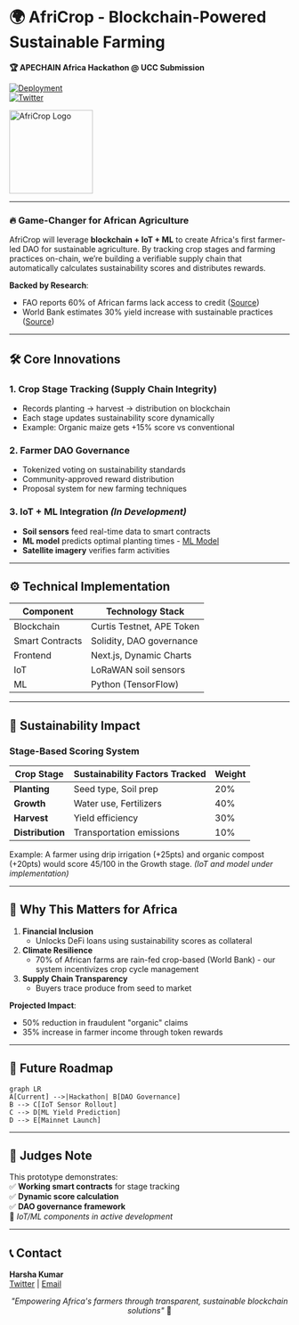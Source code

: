 # 🌍 **AfriCrop** - Blockchain-Powered Sustainable Farming  
**🏆 APECHAIN Africa Hackathon @ UCC Submission**  

[![Deployment](https://img.shields.io/badge/LIVE-DEPLOYMENT-2ECC71)](https://africrop.vercel.app/)  
[![Twitter](https://img.shields.io/badge/Follow-%40HarshaK360-1DA1F2)](https://x.com/HarshaK360)  

<img src="https://github.com/user-attachments/assets/a8506666-2dde-4d7a-ab82-bb40fb5952e2" alt="AfriCrop Logo" width="150"/>  

---

### 🔥 **Game-Changer for African Agriculture**  
AfriCrop will leverage **blockchain + IoT + ML** to create Africa's first farmer-led DAO for sustainable agriculture. By tracking crop stages and farming practices on-chain, we’re building a verifiable supply chain that automatically calculates sustainability scores and distributes rewards.  

**Backed by Research**:  
- FAO reports 60% of African farms lack access to credit ([Source](https://www.fao.org/africa/news/detail-news/en/c/1613472/))  
- World Bank estimates 30% yield increase with sustainable practices ([Source](https://www.worldbank.org/en/topic/agriculture))  

---

## 🛠 **Core Innovations**  

### 1. **Crop Stage Tracking (Supply Chain Integrity)**  
- Records planting → harvest → distribution on blockchain  
- Each stage updates sustainability score dynamically  
- Example: Organic maize gets +15% score vs conventional  

### 2. **Farmer DAO Governance**  
- Tokenized voting on sustainability standards  
- Community-approved reward distribution  
- Proposal system for new farming techniques  

### 3. **IoT + ML Integration** *(In Development)*  
- **Soil sensors** feed real-time data to smart contracts  
- **ML model** predicts optimal planting times - [ML Model](https://colab.research.google.com/drive/1nwcDoqiyOYtraUq-0d7T2aTHGibSsxRi)
- **Satellite imagery** verifies farm activities  

---

## ⚙️ **Technical Implementation**  

| Component          | Technology Stack          |  
|--------------------|--------------------------|  
| Blockchain         | Curtis Testnet, APE Token |  
| Smart Contracts    | Solidity, DAO governance  |  
| Frontend          | Next.js, Dynamic Charts   |  
| IoT               | LoRaWAN soil sensors      |  
| ML                | Python (TensorFlow)       |  

---

## 🌱 **Sustainability Impact**  

### **Stage-Based Scoring System**  
| Crop Stage        | Sustainability Factors Tracked          | Weight |  
|-------------------|----------------------------------------|--------|  
| **Planting**      | Seed type, Soil prep                   | 20%    |  
| **Growth**        | Water use, Fertilizers                 | 40%    |  
| **Harvest**       | Yield efficiency                       | 30%    |  
| **Distribution**  | Transportation emissions               | 10%    |  

Example: A farmer using drip irrigation (+25pts) and organic compost (+20pts) would score 45/100 in the Growth stage. *(IoT and model under implementation)*

---

## 🚀 **Why This Matters for Africa**  

1. **Financial Inclusion**  
   - Unlocks DeFi loans using sustainability scores as collateral  
2. **Climate Resilience**  
   - 70% of African farms are rain-fed crop-based (World Bank) - our system incentivizes crop cycle management
3. **Supply Chain Transparency**  
   - Buyers trace produce from seed to market  

**Projected Impact**:  
- 50% reduction in fraudulent "organic" claims  
- 35% increase in farmer income through token rewards  

---

## 🔮 **Future Roadmap**  

```mermaid
graph LR
A[Current] -->|Hackathon| B[DAO Governance]
B --> C[IoT Sensor Rollout]
C --> D[ML Yield Prediction]
D --> E[Mainnet Launch]
```

---

## 📄 **Judges Note**  
This prototype demonstrates:  
✅ **Working smart contracts** for stage tracking  
✅ **Dynamic score calculation**  
✅ **DAO governance framework**  
🚧 *IoT/ML components in active development*  

---

## 📞 **Contact**  
**Harsha Kumar**  
[Twitter](https://x.com/HarshaK360) | [Email](mailto:your@email.com)  

<p align="center">  
  <i>"Empowering Africa's farmers through transparent, sustainable blockchain solutions"</i> 🌾  
</p>  
